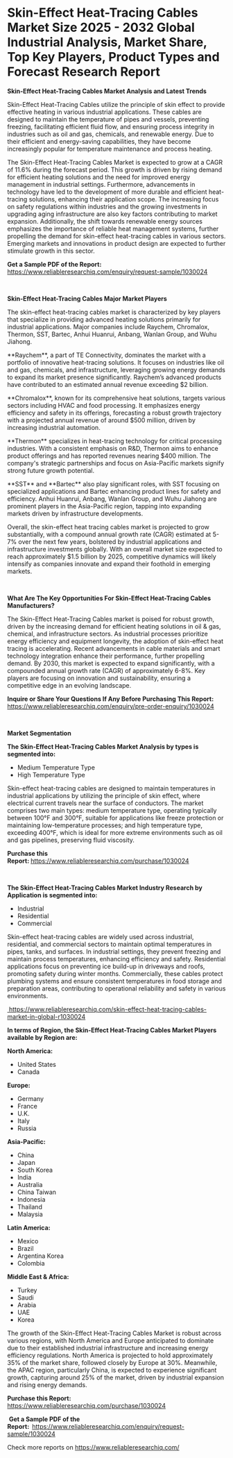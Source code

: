 <p><h1>Skin-Effect Heat-Tracing Cables Market Size 2025 - 2032 Global Industrial Analysis, Market Share, Top Key Players, Product Types and Forecast Research Report</h1></p><p><strong>Skin-Effect Heat-Tracing Cables Market Analysis and Latest Trends</strong></p>
<p><p>Skin-Effect Heat-Tracing Cables utilize the principle of skin effect to provide effective heating in various industrial applications. These cables are designed to maintain the temperature of pipes and vessels, preventing freezing, facilitating efficient fluid flow, and ensuring process integrity in industries such as oil and gas, chemicals, and renewable energy. Due to their efficient and energy-saving capabilities, they have become increasingly popular for temperature maintenance and process heating.</p><p>The Skin-Effect Heat-Tracing Cables Market is expected to grow at a CAGR of 11.6% during the forecast period. This growth is driven by rising demand for efficient heating solutions and the need for improved energy management in industrial settings. Furthermore, advancements in technology have led to the development of more durable and efficient heat-tracing solutions, enhancing their application scope. The increasing focus on safety regulations within industries and the growing investments in upgrading aging infrastructure are also key factors contributing to market expansion. Additionally, the shift towards renewable energy sources emphasizes the importance of reliable heat management systems, further propelling the demand for skin-effect heat-tracing cables in various sectors. Emerging markets and innovations in product design are expected to further stimulate growth in this sector.</p></p>
<p><strong>Get a Sample PDF of the Report:&nbsp;</strong> <a href="https://www.reliableresearchiq.com/enquiry/request-sample/1030024?utm_campaign=2285&utm_medium=2&utm_source=Github&utm_content=ia&utm_term=21032025&utm_id=skin-effect-heat-tracing-cables">https://www.reliableresearchiq.com/enquiry/request-sample/1030024</a></p>
<p>&nbsp;</p>
<p><strong>Skin-Effect Heat-Tracing Cables Major Market Players</strong></p>
<p><p>The skin-effect heat-tracing cables market is characterized by key players that specialize in providing advanced heating solutions primarily for industrial applications. Major companies include Raychem, Chromalox, Thermon, SST, Bartec, Anhui Huanrui, Anbang, Wanlan Group, and Wuhu Jiahong.</p><p>**Raychem**, a part of TE Connectivity, dominates the market with a portfolio of innovative heat-tracing solutions. It focuses on industries like oil and gas, chemicals, and infrastructure, leveraging growing energy demands to expand its market presence significantly. Raychem’s advanced products have contributed to an estimated annual revenue exceeding $2 billion.</p><p>**Chromalox**, known for its comprehensive heat solutions, targets various sectors including HVAC and food processing. It emphasizes energy efficiency and safety in its offerings, forecasting a robust growth trajectory with a projected annual revenue of around $500 million, driven by increasing industrial automation.</p><p>**Thermon** specializes in heat-tracing technology for critical processing industries. With a consistent emphasis on R&D, Thermon aims to enhance product offerings and has reported revenues nearing $400 million. The company's strategic partnerships and focus on Asia-Pacific markets signify strong future growth potential.</p><p>**SST** and **Bartec** also play significant roles, with SST focusing on specialized applications and Bartec enhancing product lines for safety and efficiency. Anhui Huanrui, Anbang, Wanlan Group, and Wuhu Jiahong are prominent players in the Asia-Pacific region, tapping into expanding markets driven by infrastructure developments.</p><p>Overall, the skin-effect heat tracing cables market is projected to grow substantially, with a compound annual growth rate (CAGR) estimated at 5-7% over the next few years, bolstered by industrial applications and infrastructure investments globally. With an overall market size expected to reach approximately $1.5 billion by 2025, competitive dynamics will likely intensify as companies innovate and expand their foothold in emerging markets.</p></p>
<p>&nbsp;</p>
<p><strong>What Are The Key Opportunities For Skin-Effect Heat-Tracing Cables Manufacturers?</strong></p>
<p><p>The Skin-Effect Heat-Tracing Cables market is poised for robust growth, driven by the increasing demand for efficient heating solutions in oil & gas, chemical, and infrastructure sectors. As industrial processes prioritize energy efficiency and equipment longevity, the adoption of skin-effect heat tracing is accelerating. Recent advancements in cable materials and smart technology integration enhance their performance, further propelling demand. By 2030, this market is expected to expand significantly, with a compounded annual growth rate (CAGR) of approximately 6-8%. Key players are focusing on innovation and sustainability, ensuring a competitive edge in an evolving landscape.</p></p>
<p><strong>Inquire or Share Your Questions If Any Before Purchasing This Report:</strong> <a href="https://www.reliableresearchiq.com/enquiry/pre-order-enquiry/1030024?utm_campaign=2285&utm_medium=2&utm_source=Github&utm_content=ia&utm_term=21032025&utm_id=skin-effect-heat-tracing-cables">https://www.reliableresearchiq.com/enquiry/pre-order-enquiry/1030024</a></p>
<p>&nbsp;</p>
<p><strong>Market Segmentation</strong></p>
<p><strong>The Skin-Effect Heat-Tracing Cables Market Analysis by types is segmented into:</strong></p>
<p><ul><li>Medium Temperature Type</li><li>High Temperature Type</li></ul></p>
<p><p>Skin-effect heat-tracing cables are designed to maintain temperatures in industrial applications by utilizing the principle of skin effect, where electrical current travels near the surface of conductors. The market comprises two main types: medium temperature type, operating typically between 100°F and 300°F, suitable for applications like freeze protection or maintaining low-temperature processes; and high temperature type, exceeding 400°F, which is ideal for more extreme environments such as oil and gas pipelines, preserving fluid viscosity.</p></p>
<p><strong>Purchase this Report:&nbsp;</strong><a href="https://www.reliableresearchiq.com/purchase/1030024?utm_campaign=2285&utm_medium=2&utm_source=Github&utm_content=ia&utm_term=21032025&utm_id=skin-effect-heat-tracing-cables">https://www.reliableresearchiq.com/purchase/1030024</a></p>
<p>&nbsp;</p>
<p><strong>The Skin-Effect Heat-Tracing Cables Market Industry Research by Application is segmented into:</strong></p>
<p><ul><li>Industrial</li><li>Residential</li><li>Commercial</li></ul></p>
<p><p>Skin-effect heat-tracing cables are widely used across industrial, residential, and commercial sectors to maintain optimal temperatures in pipes, tanks, and surfaces. In industrial settings, they prevent freezing and maintain process temperatures, enhancing efficiency and safety. Residential applications focus on preventing ice build-up in driveways and roofs, promoting safety during winter months. Commercially, these cables protect plumbing systems and ensure consistent temperatures in food storage and preparation areas, contributing to operational reliability and safety in various environments.</p></p>
<p><a href="https://www.reliableresearchiq.com/skin-effect-heat-tracing-cables-market-in-global-r1030024?utm_campaign=2285&utm_medium=2&utm_source=Github&utm_content=ia&utm_term=21032025&utm_id=skin-effect-heat-tracing-cables">&nbsp;https://www.reliableresearchiq.com/skin-effect-heat-tracing-cables-market-in-global-r1030024</a></p>
<p><strong>In terms of Region, the Skin-Effect Heat-Tracing Cables Market Players available by Region are:</strong></p>
<p>
    <p> <strong> North America: </strong>
        <ul>
            <li>United States</li>
            <li>Canada</li>
        </ul>
        </p> 
    <p> <strong> Europe: </strong>
        <ul>
            <li>Germany</li>
            <li>France</li>
            <li>U.K.</li>
            <li>Italy</li>
            <li>Russia</li>
        </ul>
        </p> 
    <p> <strong> Asia-Pacific: </strong>
        <ul>
            <li>China</li>
            <li>Japan</li>
            <li>South Korea</li>
            <li>India</li>
            <li>Australia</li>
            <li>China Taiwan</li>
            <li>Indonesia</li>
            <li>Thailand</li>
            <li>Malaysia</li>
        </ul>
        </p> 
    <p> <strong> Latin America: </strong>
        <ul>
            <li>Mexico</li>
            <li>Brazil</li>
            <li>Argentina Korea</li>
            <li>Colombia</li>
        </ul>
        </p> 
    <p> <strong> Middle East & Africa: </strong>
        <ul>
            <li>Turkey</li>
            <li>Saudi</li>
            <li>Arabia</li>
            <li>UAE</li>
            <li>Korea</li>
        </ul>
    </p>
    </p>
<p><p>The growth of the Skin-Effect Heat-Tracing Cables Market is robust across various regions, with North America and Europe anticipated to dominate due to their established industrial infrastructure and increasing energy efficiency regulations. North America is projected to hold approximately 35% of the market share, followed closely by Europe at 30%. Meanwhile, the APAC region, particularly China, is expected to experience significant growth, capturing around 25% of the market, driven by industrial expansion and rising energy demands.</p></p>
<p><strong>Purchase this Report: </strong><a href="https://www.reliableresearchiq.com/purchase/1030024?utm_campaign=2285&utm_medium=2&utm_source=Github&utm_content=ia&utm_term=21032025&utm_id=skin-effect-heat-tracing-cables">https://www.reliableresearchiq.com/purchase/1030024</a></p>
<p>&nbsp;<strong>Get a Sample PDF of the Report:&nbsp;&nbsp;</strong><a href="https://www.reliableresearchiq.com/enquiry/request-sample/1030024?utm_campaign=2285&utm_medium=2&utm_source=Github&utm_content=ia&utm_term=21032025&utm_id=skin-effect-heat-tracing-cables">https://www.reliableresearchiq.com/enquiry/request-sample/1030024</a></p>
<p><strong></strong></p>
<p>Check more reports on <a href="https://www.reliableresearchiq.com/?utm_campaign=2285&utm_medium=2&utm_source=Github&utm_content=ia&utm_term=21032025&utm_id=skin-effect-heat-tracing-cables">https://www.reliableresearchiq.com/</a></p>